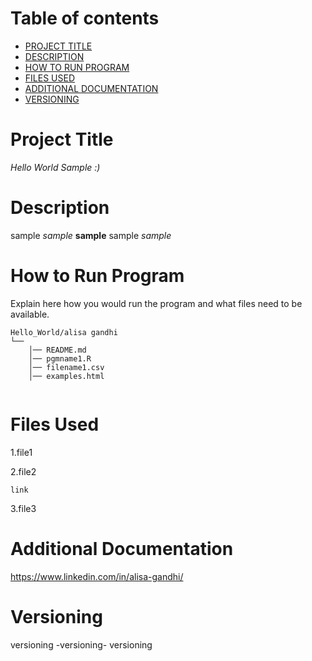 # Table of contents

- [PROJECT TITLE](#Project-Title)
- [DESCRIPTION](#Description)
- [HOW TO RUN PROGRAM](#How-to-run-program)
- [FILES USED](#files-used)
- [ADDITIONAL DOCUMENTATION](#additional-documentation)
- [VERSIONING](#versioning)

# Project Title

_Hello World Sample :)_ 

# Description

sample *sample* **sample** sample _sample_

# How to Run Program 

Explain here how you would run the program and what files need to be available. 
```text
Hello_World/alisa gandhi
└── 
    │── README.md
    │── pgmname1.R
    │── filename1.csv
    │── examples.html
   
```

# Files Used 

1.file1

2.file2

    link

3.file3

# Additional Documentation

https://www.linkedin.com/in/alisa-gandhi/ 

# Versioning

versioning -versioning- versioning
